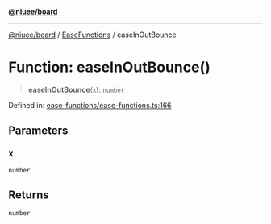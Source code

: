 [**@niuee/board**](../../../README.md)

***

[@niuee/board](../../../globals.md) / [EaseFunctions](../README.md) / easeInOutBounce

# Function: easeInOutBounce()

> **easeInOutBounce**(`x`): `number`

Defined in: [ease-functions/ease-functions.ts:166](https://github.com/niuee/board/blob/d74620e4e63da3004adfc7105b7f1136fce9577c/src/ease-functions/ease-functions.ts#L166)

## Parameters

### x

`number`

## Returns

`number`
